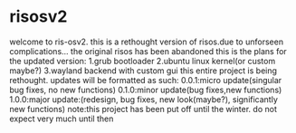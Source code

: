# risosv2
welcome to ris-osv2. this is a rethought version of risos.due to unforseen complications... the original risos has been abandoned
this is the plans for the updated version:
1.grub bootloader
2.ubuntu linux kernel(or custom maybe?)
3.wayland backend with custom gui
this entire project is being rethought.
updates will be formatted as such:
0.0.1:micro update(singular bug fixes, no new functions)
0.1.0:minor update(bug fixes,new functions)
1.0.0:major update:(redesign, bug fixes, new look(maybe?), significantly new functions)
note:this project has been put off until the winter. do not expect very much until then
